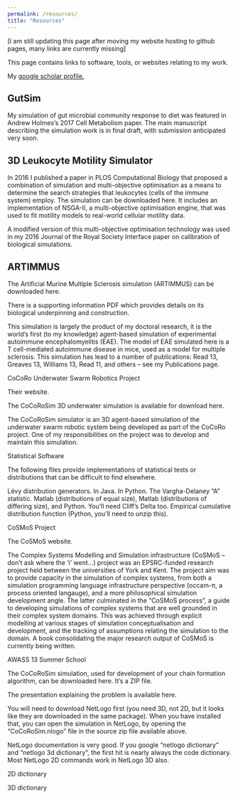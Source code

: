```yaml
---
permalink: /resources/
title: "Resources"
---
```


[I am still updating this page after moving my website hosting to github pages, many links are currently missing]

This page contains links to software, tools, or websites relating to my work.

My [google scholar profile.](https://scholar.google.co.uk/citations?user=WfvA3zIAAAAJ&hl=en&authuser=1)

## GutSim

My simulation of gut microbial community response to diet was featured in Andrew Holmes’s 2017 Cell Metabolism paper.
The main manuscript describing the simulation work is in final draft, with submission anticipated very soon. 

## 3D Leukocyte Motility Simulator

In 2016 I published a paper in PLOS Computational Biology that proposed a combination of simulation and multi-objective optimisation as a means to determine the search strategies that leukocytes (cells of the immune system) employ. The simulation can be downloaded here. It includes an implementation of NSGA-II, a multi-objective optimisation engine, that was used to fit motility models to real-world cellular motility data.

A modified version of this multi-objective optimisation technology was used in my 2016 Journal of the Royal Society Interface paper on calibration of biological simulations.

## ARTIMMUS

The Artificial Murine Multiple Sclerosis simulation (ARTIMMUS) can be downloaded here.

There is a supporting information PDF which provides details on its biological underpinning and construction.

This simulation is largely the product of my doctoral research, it is the world’s first (to my knowledge) agent-based simulation of experimental autoimmune encephalomyelitis (EAE). The model of EAE simulated here is a T cell-mediated autoimmune disease in mice, used as a model for multiple sclerosis. This simulation has lead to a number of publications: Read 13, Greaves 13, Williams 13, Read 11, and others – see my Publications page.

 

CoCoRo Underwater Swarm Robotics Project

Their website.

The CoCoRoSim 3D underwater simulation is available for download here.

The CoCoRoSim simulator is an 3D agent-based simulation of the underwater swarm robotic system being developed as part of the CoCoRo project. One of my responsibilities on the project was to develop and maintain this simulation.

 

Statistical Software

The following files provide implementations of statistical tests or distributions that can be difficult to find elsewhere.

Lévy distribution generators. In Java. In Python.
The Vargha-Delaney “A” statistic. Matlab (distributions of equal size), Matlab (distributions of differing size), and Python. You’ll need Cliff’s Delta too.
Empirical cumulative distribution function (Python, you’ll need to unzip this).
 

CoSMoS Project

The CoSMoS website.

The Complex Systems Modelling and Simulation infrastructure (CoSMoS – don’t ask where the ‘i’ went…) project was an EPSRC-funded research project held between the universities of York and Kent. The project aim was to provide capacity in the simulation of complex systems, from both a simulation programming language infrastructure perspective (occam-π, a process oriented langauge), and a more philosophical simulation development angle. The latter culminated in the “CoSMoS process”, a guide to developing simulations of complex systems that are well grounded in their complex system domains. This was achieved through explicit modelling at various stages of simulation conceptualisation and development, and the tracking of assumptions relating the simulation to the domain. A book consolidating the major research output of CoSMoS is currently being written.

AWASS 13 Summer School

The CoCoRoSim simulation, used for development of your chain formation algorithm, can be downloaded here. It’s a ZIP file.

The presentation explaining the problem is available here.

You will need to download NetLogo first (you need 3D, not 2D, but it looks like they are downloaded in the same package). When you have installed that, you can open the simulation in NetLogo, by opening the “CoCoRoSim.nlogo” file in the source zip file available above.

NetLogo documentation is very good. If you google “netlogo dictionary” and “netlogo 3d dictionary”, the first hit is nearly always the code dictionary. Most NetLogo 2D commands work in NetLogo 3D also.

2D dictionary

3D dictionary
